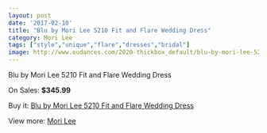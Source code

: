 ```yaml
---
layout: post
date: '2017-02-10'
title: "Blu by Mori Lee 5210 Fit and Flare Wedding Dress"
category: Mori Lee
tags: ["style","unique","flare","dresses","bridal"]
image: http://www.eudances.com/2020-thickbox_default/blu-by-mori-lee-5210-fit-and-flare-wedding-dress.jpg
---
```

Blu by Mori Lee 5210 Fit and Flare Wedding Dress

On Sales: **$345.99**
<a href="https://www.eudances.com/en/mori-lee/688-blu-by-mori-lee-5210-fit-and-flare-wedding-dress.html"><amp-img layout="responsive" width="600" height="600" src="//www.eudances.com/2020-thickbox_default/blu-by-mori-lee-5210-fit-and-flare-wedding-dress.jpg" alt="Blu by Mori Lee 5210 Fit and Flare Wedding Dress 0" /></a>
<a href="https://www.eudances.com/en/mori-lee/688-blu-by-mori-lee-5210-fit-and-flare-wedding-dress.html"><amp-img layout="responsive" width="600" height="600" src="//www.eudances.com/2024-thickbox_default/blu-by-mori-lee-5210-fit-and-flare-wedding-dress.jpg" alt="Blu by Mori Lee 5210 Fit and Flare Wedding Dress 1" /></a>
<a href="https://www.eudances.com/en/mori-lee/688-blu-by-mori-lee-5210-fit-and-flare-wedding-dress.html"><amp-img layout="responsive" width="600" height="600" src="//www.eudances.com/2023-thickbox_default/blu-by-mori-lee-5210-fit-and-flare-wedding-dress.jpg" alt="Blu by Mori Lee 5210 Fit and Flare Wedding Dress 2" /></a>
<a href="https://www.eudances.com/en/mori-lee/688-blu-by-mori-lee-5210-fit-and-flare-wedding-dress.html"><amp-img layout="responsive" width="600" height="600" src="//www.eudances.com/2022-thickbox_default/blu-by-mori-lee-5210-fit-and-flare-wedding-dress.jpg" alt="Blu by Mori Lee 5210 Fit and Flare Wedding Dress 3" /></a>
<a href="https://www.eudances.com/en/mori-lee/688-blu-by-mori-lee-5210-fit-and-flare-wedding-dress.html"><amp-img layout="responsive" width="600" height="600" src="//www.eudances.com/2021-thickbox_default/blu-by-mori-lee-5210-fit-and-flare-wedding-dress.jpg" alt="Blu by Mori Lee 5210 Fit and Flare Wedding Dress 4" /></a>

Buy it: [Blu by Mori Lee 5210 Fit and Flare Wedding Dress](https://www.eudances.com/en/mori-lee/688-blu-by-mori-lee-5210-fit-and-flare-wedding-dress.html "Blu by Mori Lee 5210 Fit and Flare Wedding Dress")

View more: [Mori Lee](https://www.eudances.com/en/9-mori-lee "Mori Lee")
